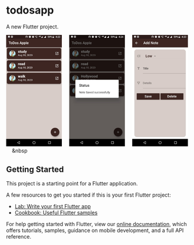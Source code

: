 # todosapp

A new Flutter project.


  
  <img src="https://github.com/shivanigupta19/Todos-Appie-Flutter-Firebase/blob/master/assets/1.jpeg?raw=false" width="30%">&nbsp;&nbsp;&nbsp;&nbsp;&nbsp;<img src="https://github.com/shivanigupta19/Todos-Appie-Flutter-Firebase/blob/master/assets/2.jpeg?raw=false" width="30%">&nbsp;&nbsp;&nbsp;&nbsp;&nbsp;<img src="https://github.com/shivanigupta19/Todos-Appie-Flutter-Firebase/blob/master/assets/3.jpeg?raw=false" width="30%">&nbsp;&nbsp;&nbsp;&nbsp;&nbsp

## Getting Started

This project is a starting point for a Flutter application.

A few resources to get you started if this is your first Flutter project:

- [Lab: Write your first Flutter app](https://flutter.dev/docs/get-started/codelab)
- [Cookbook: Useful Flutter samples](https://flutter.dev/docs/cookbook)

For help getting started with Flutter, view our
[online documentation](https://flutter.dev/docs), which offers tutorials,
samples, guidance on mobile development, and a full API reference.
